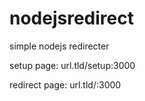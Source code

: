 # nodejsredirect
simple nodejs redirecter

setup page: url.tld/setup:3000

redirect page: url.tld/:3000
